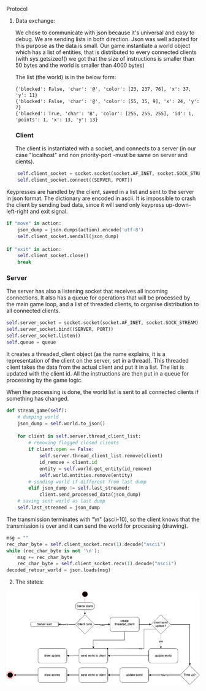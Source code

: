 Protocol

1. Data exchange:

   We chose to communicate with json because it's universal and easy to debug. We are sending lists in both direction. Json was well adapted for this purpose as the data is small. Our game instantiate a world object which has a list of entities, that is distributed to every connected clients (with sys.getsizeof() we got that the size of instructions is smaller than 50 bytes and the world is smaller than 4000 bytes)

   The list (the world) is in the below form:

   ```console
   {'blocked': False, 'char': '@', 'color': [23, 237, 76], 'x': 37, 'y': 11}
   {'blocked': False, 'char': '@', 'color': [55, 35, 9], 'x': 24, 'y': 7}
   {'blocked': True, 'char': 'B', 'color': [255, 255, 255], 'id': 1, 'points': 1, 'x': 13, 'y': 13}
   ```

   ### Client

   The client is instantiated with a socket, and connects to a server (in our case "localhost" and non priority-port -must be same on server and cients).

```python
    self.client_socket = socket.socket(socket.AF_INET, socket.SOCK_STREAM)
    self.client_socket.connect((SERVER, PORT))
```

Keypresses are handled by the client, saved in a list and sent to the server in json format. The dictionary are encoded in ascii.
It is impossible to crash the client by sending bad data, since it will send only keypress up-down-left-right and exit signal.

```python
if "move" in action:
    json_dump = json.dumps(action).encode('utf-8')
    self.client_socket.sendall(json_dump)

if "exit" in action:
    self.client_socket.close()
    break
```

### Server

The server has also a listening socket that receives all incoming connections. It also has a queue for operations that will be processed by the main game loop, and a list of threaded clients, to organise distribution to all connected clients.

```python
self.server_socket = socket.socket(socket.AF_INET, socket.SOCK_STREAM)
self.server_socket.bind((SERVER, PORT))
self.server_socket.listen()
self.queue = queue
```

It creates a threaded_client object (as the name explains, it is a representation of the client on the server, set in a thread). This threaded client takes the data from the actual client and put it in a list. The list is updated with the client id.
All the instructions are then put in a queue for processing by the game logic.

When the processing is done, the world list is sent to all connected clients if something has changed.

```python
def stream_game(self):
    # dumping world
    json_dump = self.world.to_json()

    for client in self.server.thread_client_list:
        # removing flagged closed clients
        if client.open == False:
            self.server.thread_client_list.remove(client)
            id_remove = client.id
            entity = self.world.get_entity(id_remove)
            self.world.entities.remove(entity)
        # sending world if different from last dump
        elif json_dump != self.last_streamed:
            client.send_processed_data(json_dump)
    # saving sent world as last dump
    self.last_streamed = json_dump
```

The transmission terminates with "\n" (ascii-10), so the client knows that the transmission is over and it can send the world for processing (drawing).

```python
msg = ""
rec_char_byte = self.client_socket.recv(1).decode("ascii")
while (rec_char_byte is not '\n'):
    msg += rec_char_byte
    rec_char_byte = self.client_socket.recv(1).decode("ascii")
decoded_retour_world = json.loads(msg)
```
2. The states:

![](stategame.png)
